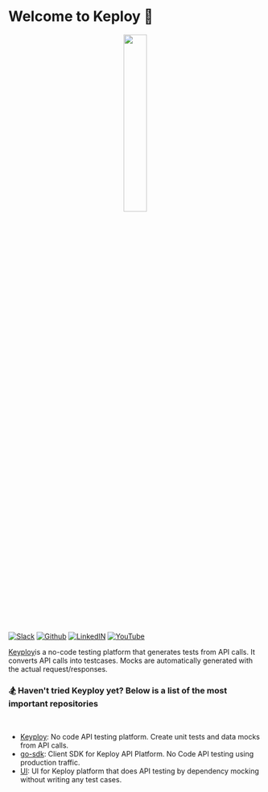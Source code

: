# Welcome to Keploy 👋

<p style="text-align:center;" align="center">
  <img align="center" src="/profile/open-horizon-color.png" height="30%" width="30%" />
</p>

[![Slack](https://img.shields.io/badge/slack-@keyploy--slack-yellow.svg)](https://join.slack.com/t/keploy/shared_invite/zt-12rfbvc01-o54cOG0X1G6eVJTuI_orSA)
[![Github](https://img.shields.io/badge/github-@keyploy--github-9cf.svg)](https://github.com/keploy)
[![LinkedIN](https://img.shields.io/badge/linkedin-@keyploy--LinkedIn-lightgray.svg)](https://www.linkedin.com/company/keploy/)
[![YouTube](https://img.shields.io/badge/youtube-@keyploy--youtube-red.svg)](https://www.youtube.com/channel/UC6OTg7F4o0WkmNtSoob34lg)

[Keyploy](https://keploy.io/)is a no-code testing platform that generates tests from API calls. It converts API calls into testcases. Mocks are automatically generated with the actual request/responses.

### 🏂 Haven't tried Keyploy yet? Below is a list of the most **important repositories**

<br>

- [Keyploy](https://github.com/keploy/keploy): No code API testing platform. Create unit tests and data mocks from API calls.
- [go-sdk](https://github.com/keploy/go-sdk): Client SDK for Keploy API Platform. No Code API testing using production traffic.
- [UI](https://github.com/keploy/ui): UI for Keploy platform that does API testing by dependency mocking without writing any test cases.

<br>


